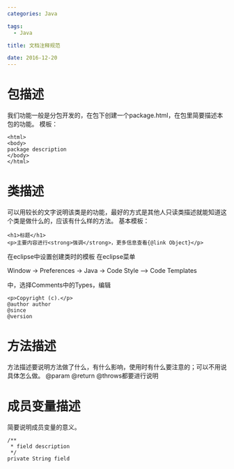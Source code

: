 ```yaml
---
categories: Java

tags: 
  - Java

title: 文档注释规范

date: 2016-12-20
---
```


# 包描述
我们功能一般是分包开发的，在包下创建一个package.html，在包里简要描述本包的功能。
模板：

```
<html>
<body>
package description
</body>
</html>
```

# 类描述
可以用较长的文字说明该类是的功能，最好的方式是其他人只读类描述就能知道这个类是做什么的，应该有什么样的方法。
基本模板：

```
<h1>标题</h1>
<p>主要内容进行<strong>强调</strong>，更多信息查看{@link Object}</p>
```

在eclipse中设置创建类时的模板
在eclipse菜单

Window -> Preferences -> Java -> Code Style –> Code Templates

中，选择Comments中的Types，编辑

```
<p>Copyright (c).</p>
@author author
@since 
@version 
```

# 方法描述
方法描述要说明方法做了什么，有什么影响，使用时有什么要注意的；可以不用说具体怎么做。
@param  @return  @throws都要进行说明

# 成员变量描述
简要说明成员变量的意义。

```
/**
 * field description
 */
private String field
```

